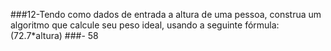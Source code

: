 ###12-Tendo como dados de entrada a altura de uma pessoa, construa um algoritmo que calcule seu peso ideal, usando a seguinte fórmula: (72.7*altura) ###- 58